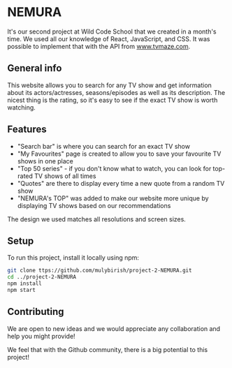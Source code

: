 # NEMURA

It's our second project at Wild Code School that we created in a month's time. We used all our knowledge of React, JavaScript, and CSS. It was possible to implement that with the API from www.tvmaze.com.

## General info

This website allows you to search for any TV show and get information about its actors/actresses, seasons/episodes as well as its description. The nicest thing is the rating, so it's easy to see if the exact TV show is worth watching. 

## Features

* "Search bar" is where you can search for an exact TV show
* "My Favourites" page is created to allow you to save your favourite TV shows in one place
* "Top 50 series" - if you don't know what to watch, you can look for top-rated TV shows of all times
* "Quotes" are there to display every time a new quote from a random TV show 
* "NEMURA's TOP" was added to make our website more unique by displaying TV shows based on our recommendations

The design we used matches all resolutions and screen sizes.

## Setup

To run this project, install it locally using npm:

```bash
git clone ttps://github.com/mulybirish/project-2-NEMURA.git
cd ../project-2-NEMURA
npm install
npm start
```

## Contributing

We are open to new ideas and we would appreciate any collaboration and help you might provide!

We feel that with the Github community, there is a big potential to this project!
